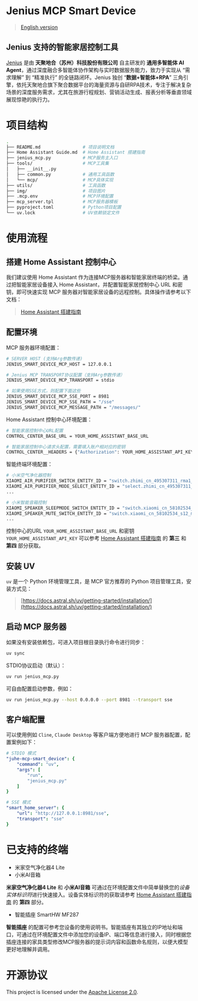 # Jenius MCP Smart Device

> [English version](README_EN.md)

## **Jenius** 支持的智能家居控制工具

[Jenius](https://www.jenius.cn/) 是由 **天聚地合（苏州）科技股份有限公司** 自主研发的 **通用多智能体 AI Agent**，通过深度融合多智能体协作架构与实时数据服务能力，致力于实现从 “需求理解” 到 “精准执行” 的全链路闭环。Jenius 独创 “**数据+智能体+RPA**” 三角引擎，依托天聚地合旗下聚合数据平台的海量资源与自研RPA技术，专注于解决复杂场景的深度服务需求，尤其在旅游行程规划、营销活动生成、报表分析等垂直领域展现惊艳的执行力。

# 项目结构

```bash
.
├── README.md                # 项目说明文档
├── Home Assistant Guide.md  # Home Assistant 搭建指南
├── jenius_mcp.py            # MCP服务主入口
├── tools/                   # MCP工具集
│   ├── __init__.py
│   ├── common.py            # 通用工具函数
│   └── mcp/                 # MCP具体实现
├── utils/                   # 工具函数
├── img/                     # 项目图片
├── .mcp.env                 # MCP环境配置
├── mcp_server.tpl           # MCP服务器模板
├── pyproject.toml           # Python项目配置
└── uv.lock                  # UV依赖锁定文件
```

# 使用流程

## 搭建 Home Assistant 控制中心

我们建议使用 Home Assistant 作为连接MCP服务器和智能家居终端的桥梁。通过把智能家居设备接入 Home Assistant，并配置智能家居控制中心 URL 和密钥，即可快速实现 MCP 服务器对智能家居设备的远程控制。具体操作请参考以下文档：
 
> [Home Assistant 搭建指南](Home%20Assistant%20Guide.md)

## 配置环境

MCP 服务器环境配置：

```bash
# SERVER HOST (支持Arg参数传递)
JENIUS_SMART_DEVICE_MCP_HOST = 127.0.0.1

# Jenius MCP TRANSPORT协议配置（支持Arg参数传递）
JENIUS_SMART_DEVICE_MCP_TRANSPORT = stdio

# 如果使用SSE方式，则配置下面这些
JENIUS_SMART_DEVICE_MCP_SSE_PORT = 8981
JENIUS_SMART_DEVICE_MCP_SSE_PATH = "/sse"
JENIUS_SMART_DEVICE_MCP_MESSAGE_PATH = "/messages/"
```

Home Assistant 控制中心环境配置：

```bash
# 智能家居控制中心URL配置
CONTROL_CENTER_BASE_URL = YOUR_HOME_ASSISTANT_BASE_URL

# 智能家居控制中心请求头配置，需要填入账户相对应的密钥
CONTROL_CENTER__HEADERS = {"Authorization": YOUR_HOME_ASSISTANT_API_KEY, "Content-Type": "application/json"}
```

智能终端环境配置：

```bash
# 小米空气净化器控制
XIAOMI_AIR_PURIFIER_SWITCH_ENTITY_ID = "switch.zhimi_cn_495307311_rma1_on_p_2_1"
XIAOMI_AIR_PURIFIER_MODE_SELECT_ENTITY_ID = "select.zhimi_cn_495307311_rma1_mode_p_2_4"
...

# 小米智能音箱控制
XIAOMI_SPEAKER_SLEEPMODE_SWITCH_ENTITY_ID = "switch.xiaomi_cn_58102534_s12_sleep_mode_p_5_3"
XIAOMI_SPEAKER_MUTE_SWITCH_ENTITY_ID = "switch.xiaomi_cn_58102534_s12_mute_p_2_2"
...
```

控制中心的URL `YOUR_HOME_ASSISTANT_BASE_URL` 和密钥 `YOUR_HOME_ASSISTANT_API_KEY` 可以参考 [Home Assistant 搭建指南](Home%20Assistant%20Guide.md) 的 **第三** 和 **第四** 部分获取。


## 安装 UV
`uv` 是一个 Python 环境管理工具，是 MCP 官方推荐的 Python 项目管理工具，安装方式见：

> [https://docs.astral.sh/uv/getting-started/installation/](https://docs.astral.sh/uv/getting-started/installation/)

## 启动 MCP 服务器

如果没有安装依赖包，可进入项目根目录执行命令进行同步：

```bash
uv sync
```

STDIO协议启动（默认）：

```bash
uv run jenius_mcp.py
```

可自由配置启动参数，例如：

```bash
uv run jenius_mcp.py --host 0.0.0.0 --port 8981 --transport sse
```

## 客户端配置

可以使用例如 `Cline`, `Claude Desktop` 等客户端方便地进行 MCP 服务器配置，配置案例如下：

```yaml
# STDIO 模式
"juhe-mcp-smart_device": { 
    "command": "uv",
    "args": [
        "run",
        "jenius_mcp.py"
    ]
}

# SSE 模式
"smart_home_server": {
    "url": "http://127.0.0.1:8981/sse",
    "transport": "sse"
}
```

# 已支持的终端

- 米家空气净化器4 Lite
- 小米AI音箱

**米家空气净化器4 Lite** 和 **小米AI音箱** 可通过在环境配置文件中简单替换您的*设备实体标识符*进行快速接入。设备实体标识符的获取请参考 [Home Assistant 搭建指南](Home%20Assistant%20Guide.md) 的 **第四** 部分。

- 智能插座 SmartHW MF287

**智能插座** 的配置可参考您设备的使用说明书。智能插座有其独立的IP地址和端口，可通过在环境配置文件中添加您的设备IP、端口等信息进行接入，同时根据您插座连接的家具类型修改MCP服务器的提示词内容和函数命名规则，以便大模型更好地理解并调用。

# 开源协议

This project is licensed under the [Apache License 2.0](LICENSE).